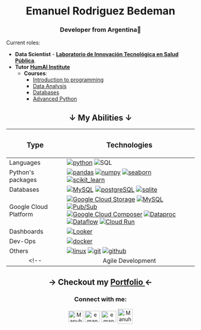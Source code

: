 <div align="center">
  <h1>Emanuel Rodriguez Bedeman</h1>
  <h3>Developer from Argentina🧉</h3>
</div>

Current roles:
- **Data Scientist** - **[Laboratorio de Innovación Tecnológica en Salud Pública](https://www.linkedin.com/company/labdeinnovacion/)**.
- **Tutor** **[HumAI Institute](https://humai.com.ar/)**
  - **Courses**:
    - [Introduction to programming](https://humai.com.ar/cursos/python)
    - [Data Analysis](https://humai.com.ar/cursos/data)
    - [Databases](https://humai.com.ar/cursos/dbs)
    - [Advanced Python](https://humai.com.ar/cursos/python_avanzado)

<div align="center">
 
  <h2 align="center">↓ My Abilities ↓</h2>
  
  | <h3>Type</h3> | <h3>Technologies</h3> |
  | :-------------: |:-------------:|
  | <div align="left"> Languages </div> | <div align="left"> <a href="https://www.python.org" target="_blank" rel="noreferrer"> <img src="https://img.shields.io/badge/Python-3.x-yellow?style=flat&logo=python&logoColor=yellow&labelColor=blue" alt="python"/></a> <img src="https://img.shields.io/badge/SQL-%20-white?&labelColor=blue" alt="SQL"> |
  | <div align="left"> Python's packages </div> | <div align="left"> <a href="https://pandas.pydata.org/" target="_blank" rel="noreferrer"> <img src="https://img.shields.io/badge/Pandas-%20-blue?logo=Pandas&logoColor=blue&labelColor=white" alt="pandas"/></a> <a href="https://numpy.org/" target="_blank" rel="noreferrer"> <img src="https://img.shields.io/badge/Numpy-%20-blue?logo=Numpy&logoColor=blue&labelColor=white" alt="numpy"/></a> <a href="https://seaborn.pydata.org/" target="_blank" rel="noreferrer"> <img src="https://img.shields.io/badge/Seaborn-%20-blue?logo=python&labelColor=white" alt="seaborn"/></a> </br> <a href="https://scikit-learn.org/" target="_blank" rel="noreferrer"> <img src="https://img.shields.io/badge/Scikit--Learn-%20-orange?logo=scikit-learn&labelColor=white" alt="scikit_learn"/></a> <!-- <a href="https://www.tensorflow.org" target="_blank" rel="noreferrer"> <img src="https://img.shields.io/badge/TensorFlow-%20-orange?logo=TensorFlow&labelColor=white" alt="tensorflow"/></a> --> </div> |
  | <div align="left"> Databases </div> | <div align="left"> <a href="https://dev.mysql.com/doc/refman/8.0/en/" target="_blank" rel="noreferrer"><img src="https://img.shields.io/badge/MySQL-%20-blue?logo=MySQL&logoColor=blue&labelColor=white" alt="MySQL"/></a> <a href="https://www.postgresql.org" target="_blank" rel="noreferrer"> <img src="https://img.shields.io/badge/PostgreSQL-%20-blue?logo=postgresql&logoColor=blue&labelColor=white" alt="postgreSQL"/></a> <a href="https://www.sqlite.org/" target="_blank" rel="noreferrer"> <img src="https://img.shields.io/badge/SQLite-%20-blue?logo=SQLite&logoColor=blue&labelColor=white" alt="sqlite"/></a> </div> |
  | <div align="left"> Google Cloud Platform </div> | <div align="left"> <a href="https://cloud.google.com/storage" target="_blank" rel="noreferrer"><img src="https://img.shields.io/badge/Cloud%20Storage-%20-blue?logo=Google%20Cloud%20Storage&logoColor=blue&labelColor=white" alt="Google Cloud Storage"/></a> <a href="https://cloud.google.com/bigquery" target="_blank" rel="noreferrer"><img src="https://img.shields.io/badge/BigQuery-%20-blue?logo=Google%20bigquery&logoColor=blue&labelColor=white" alt="MySQL"/></a> <a href="https://cloud.google.com/pubsub/docs/overview" target="_blank" rel="noreferrer"><img src="https://img.shields.io/badge/Pub/Sub-%20-blue?logo=Google%20pub/sub&logoColor=blue&labelColor=white" alt="Pub/Sub"/></a> </br> <a href="https://cloud.google.com/composer" target="_blank" rel="noreferrer"><img src="https://img.shields.io/badge/Composer-%20-blue?logo=Google%20Cloud%20Composer&logoColor=blue&labelColor=white" alt="Google Cloud Composer"/></a> <a href="https://cloud.google.com/dataproc" target="_blank" rel="noreferrer"><img src="https://img.shields.io/badge/Dataproc-%20-blue?logo=Google%20dataproc&logoColor=blue&labelColor=white" alt="Dataproc"/></a> <a href="https://cloud.google.com/products/dataflow" target="_blank" rel="noreferrer"><img src="https://img.shields.io/badge/Dataflow-%20-blue?logo=Google%20dataflow&logoColor=blue&labelColor=white" alt="Dataflow"/></a> <a href="https://cloud.google.com/run?hl=en" target="_blank" rel="noreferrer"><img src="https://img.shields.io/badge/Cloud%20Run-%20-blue?labelColor=white" alt="Cloud Run"/></a> </div> |
  | <div align="left"> Dashboards </div> | <div align="left"> <!-- <a href="https://powerbi.microsoft.com/es-es/"> <img src="https://img.shields.io/badge/Power%20BI-%20-F2C811?labelColor=white&logo=PowerBI&logoColor=F2C811" alt="PowerBI"></a> --> <a href="https://cloud.google.com/looker?hl=es"> <img src="https://img.shields.io/badge/Looker%20Studio-%20-4285F4?labelColor=white&logo=Looker&logoColor=4285F4" alt="Looker"></a> <!-- <a href="https://grafana.com/" target="_blank" rel="noreferrer"> <img src="https://img.shields.io/badge/Grafana-%20-F05A28?labelColor=white&logo=Grafana&logoColor=F05A28" alt="Google Analytics 4"/></a> --> </div> |
  | <div align="left"> Dev-Ops </div> | <div align="left"> <a href="https://www.docker.com/" target="_blank" rel="noreferrer"> <img src="https://img.shields.io/badge/Docker-%20-blue?logo=Docker&labelColor=white" alt="docker"/></a> </div> |
  | <div align="left"> Others </div> | <div align="left"> <a href="https://www.linux.org/" target="_blank" rel="noreferrer"><img src="https://img.shields.io/badge/Linux-%20-lightgrey?logo=linux&logoColor=black&labelColor=white" alt="linux"/></a> <a href="https://git-scm.com/" target="_blank" rel="noreferrer"> <img src="https://img.shields.io/badge/Git-%20-red?logo=Git&labelColor=white" alt="git"/></a> <a href="https://github.com/" target="_blank" rel="noreferrer"> <img src="https://img.shields.io/badge/Github-%20-black?logo=GitHub&labelColor=white&logoColor=black" alt="github"/></a> </div> |
  <!-- | Agile Development | <div align="left"> <a href="https://www.atlassian.com/agile/scrum" target="_blank" rel="noreferrer"><img src="https://img.shields.io/badge/SCRUM-%20-blue?logo=Atlassian&logoColor=blue&labelColor=white" alt="SCRUM"/></a> </div> |-->

</div>

<h2 align="center"> → Checkout my <a href="https://emanuelrodriguezbedeman.github.io/Portfolio/index.html" target="_blank" rel="noreferrer"> Portfolio </a> ← </h2>

<h3 align="center">Connect with me:</h3>  
<p align="center"> 
<a href="mailto:emanuel.rodriguez.bedeman@gmail.com" target="blank"><img align="center" src="https://upload.wikimedia.org/wikipedia/commons/7/7e/Gmail_icon_%282020%29.svg" alt="Manuhs#7548" height="30" width="40" /></a>
<a href="https://linkedin.com/in/emanuel-rodriguez-bedeman/" target="blank"><img align="center" src="https://raw.githubusercontent.com/rahuldkjain/github-profile-readme-generator/master/src/images/icons/Social/linked-in-alt.svg" alt="emanuel-rodriguez-bedeman/" height="30" width="40" /></a>  
<a href="https://kaggle.com/emanuelbedeman" target="blank"><img align="center" src="https://raw.githubusercontent.com/rahuldkjain/github-profile-readme-generator/master/src/images/icons/Social/kaggle.svg" alt="emanuelbedeman" height="30" width="40" /></a>  
<a href="https://discord.gg/Manuhs#7548" target="blank"><img align="center" src="https://raw.githubusercontent.com/rahuldkjain/github-profile-readme-generator/master/src/images/icons/Social/discord.svg" alt="Manuhs#7548" height="40" width="40" /></a>
</p>
